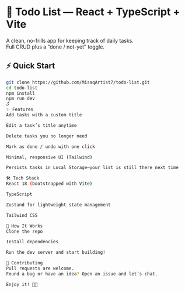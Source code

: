 # 📝 Todo List — React + TypeScript + Vite

A clean, no-frills app for keeping track of daily tasks.  
Full CRUD plus a “done / not-yet” toggle.

## ⚡ Quick Start

```bash
git clone https://github.com/MisaqArtist7/todo-list.git
cd todo-list
npm install
npm run dev
گ
✨ Features
Add tasks with a custom title

Edit a task’s title anytime

Delete tasks you no longer need

Mark as done / undo with one click

Minimal, responsive UI (Tailwind)

Persists tasks in Local Storage—your list is still there next time

🛠 Tech Stack
React 18 (bootstrapped with Vite)

TypeScript

Zustand for lightweight state management

Tailwind CSS

🚀 How It Works
Clone the repo

Install dependencies

Run the dev server and start building!

🙌 Contributing
Pull requests are welcome.
Found a bug or have an idea? Open an issue and let’s chat.

Enjoy it! 🧑‍💻
